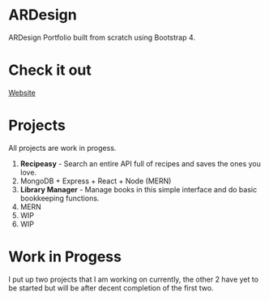 # ARDesign
ARDesign Portfolio built from scratch using Bootstrap 4. 

# Check it out

[Website](https://www.alecreynoldsportfolio.com/)

# Projects 

All projects are work in progess.

1. **Recipeasy** - Search an entire API full of recipes and saves the ones you love. 
  1. MongoDB + Express + React + Node (MERN)
2. **Library Manager** - Manage books in this simple interface and do basic bookkeeping functions.
  1. MERN
3. WIP
4. WIP

# Work in Progess

I put up two projects that I am working on currently, the other 2 have yet to be started but will be after decent completion of the first two. 

